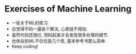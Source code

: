 # Exercises of Machine Learning

- 一些关于ML的练习. 
- 总觉得不码一遍各个算法, 心里就不得劲.
- 虽然代码还很烂, 但码起来才会发现很多处理的细节.
- 也体会到ML不仅仅是几个库, 基本参考书那么简单.
- Keep coding!